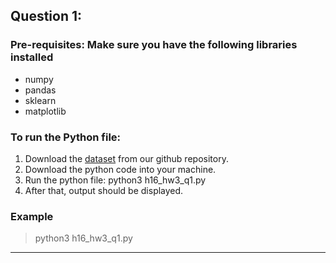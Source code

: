 ## Question 1:
### Pre-requisites: Make sure you have the following libraries installed
- numpy
- pandas
- sklearn
- matplotlib

### To run the Python file:
1. Download the [dataset](https://github.ncsu.edu/asfirodi/engr-ALDA-Fall2022-H16/blob/CSC522/HW3/h3_q1.csv) from our github repository.
2. Download the python code into your machine.
3. Run the python file: python3 h16_hw3_q1.py
4. After that, output should be displayed.

### Example

> python3 h16_hw3_q1.py

<hr>